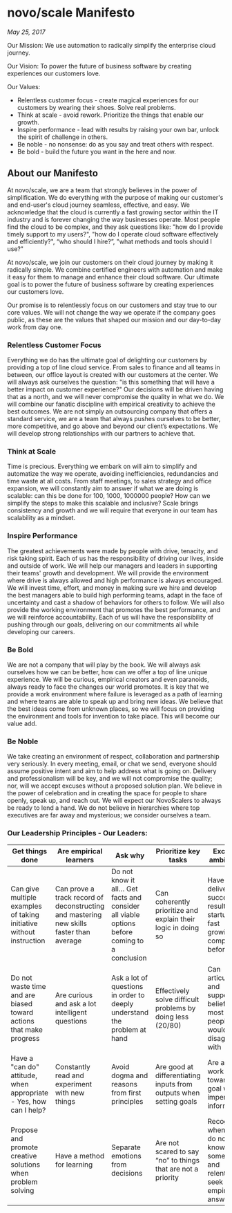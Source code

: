 # novo/scale Manifesto

*May 25, 2017*
 
Our Mission: We use automation to radically simplify the enterprise cloud journey. 
 
Our Vision: To power the future of business software by creating experiences our customers love.
 
Our Values:
* Relentless customer focus - create magical experiences for our customers by wearing their shoes. Solve real problems.
* Think at scale - avoid rework. Prioritize the things that enable our growth.
* Inspire performance - lead with results by raising your own bar, unlock the spirit of challenge in others.
* Be noble - no nonsense: do as you say and treat others with respect.
* Be bold - build the future you want in the here and now. 
 
## About our Manifesto

At novo/scale, we are a team that strongly believes in the power of simplification. We do everything with the purpose of making our customer's and end-user's cloud journey seamless, effective, and easy. We acknowledge that the cloud is currently a fast growing sector within the IT industry and is forever changing the way businesses operate. Most people find the cloud to be complex, and they ask questions like: "how do I provide timely support to my users?", "how do I operate cloud software effectively and efficiently?", “who should I hire?”, "what methods and tools should I use?"
 
At novo/scale, we join our customers on their cloud journey by making it radically simple. We combine certified engineers with automation and make it easy for them to manage and enhance their cloud software. Our ultimate goal is to power the future of business software by creating experiences our customers love.
 
Our promise is to relentlessly focus on our customers and stay true to our core values. We will not change the way we operate if the company goes public, as these are the values that shaped our mission and our day-to-day work from day one.
 
### Relentless Customer Focus
Everything we do has the ultimate goal of delighting our customers by providing a top of line cloud service. From sales to finance and all teams in between, our office layout is created with our customers at the center. We will always ask ourselves the question: "is this something that will have a better impact on customer experience?" Our decisions will be driven having that as a north, and we will never compromise the quality in what we do. We will combine our fanatic discipline with empirical creativity to achieve the best outcomes.
We are not simply an outsourcing company that offers a standard service, we are a team that always pushes ourselves to be better, more competitive, and go above and beyond our client’s expectations. We will develop strong relationships with our partners to achieve that.
 
### Think at Scale
Time is precious. Everything we embark on will aim to simplify and automatize the way we operate, avoiding inefficiencies, redundancies and time waste at all costs. From staff meetings, to sales strategy and office expansion, we will constantly aim to answer if what we are doing is scalable: can this be done for 100, 1000, 1000000 people? How can we simplify the steps to make this scalable and inclusive? Scale brings consistency and growth and we will require that everyone in our team has scalability as a mindset.

### Inspire Performance
The greatest achievements were made by people with drive, tenacity, and risk taking spirit. Each of us has the responsibility of driving our lives, inside and outside of work. We will help our managers and leaders in supporting their teams' growth and development. We will provide the environment where drive is always allowed and high performance is always encouraged. We will invest time, effort, and money in making sure we hire and develop the best managers able to build high performing teams, adapt in the face of uncertainty and cast a shadow of behaviors for others to follow. We will also provide the working environment that promotes the best performance, and we will reinforce accountability. Each of us will have the responsibility of pushing through our goals, delivering on our commitments all while developing our careers.
 
### Be Bold
We are not a company that will play by the book. We will always ask ourselves how we can be better, how can we offer a top of line unique experience. We will be curious, empirical creators and even paranoids, always ready to face the changes our world promotes. It is key that we provide a work environment where failure is leveraged as a path of learning and where teams are able to speak up and bring new ideas. We believe that the best ideas come from unknown places, so we will focus on providing the environment and tools for invention to take place. This will become our value add.
 
### Be Noble
We take creating an environment of respect, collaboration and partnership very seriously. In every meeting, email, or chat we send, everyone should assume positive intent and aim to help address what is going on. Delivery and professionalism will be key, and we will not compromise the quality; nor, will we accept excuses without a proposed solution plan. We believe in the power of celebration and in creating the space for people to share openly, speak up, and reach out. We will expect our NovoScalers to always be ready to lend a hand. We do not believe in hierarchies where top executives are far away and mysterious; we consider ourselves a team. 

### Our Leadership Principles - Our Leaders:
| Get things done | Are empirical learners | Ask why| Prioritize key tasks | Excel in ambiguity | Lead & inspire |
| ---	| ---	| ---	| ---	| ---	| ---	|
| Can give multiple examples of taking initiative without instruction | Can prove a track record of deconstructing and mastering new skills faster than average | Do not know it all… Get facts and consider all viable options before coming to a conclusion | Can coherently prioritize and explain their logic in doing so | Have delivered successful results in startups or fast growing companies before | Peers, employees, and superiors provide amazing references |
| Do not waste time and are biased toward actions that make progress | Are curious and ask a lot intelligent questions | Ask a lot of questions in order to deeply understand the problem at hand | Effectively solve difficult problems by doing less (20/80) | Can articulate and support a belief that most people would disagree with | Are highly engaging when conveying ideas - drive people to take action |
| Have a "can do" attitude, when appropriate - Yes, how can I help? | Constantly read and experiment with new things | Avoid dogma and reasons from first principles | Are good at differentiating inputs from outputs when setting goals | Are able to work towards a goal with imperfect information | Have high quality LinkedIn/Twitter networks |
| Propose and promote creative solutions when problem solving | Have a method for learning | Separate emotions from decisions | Are not scared to say “no” to things that are not a priority | Recognize when they do not know something and relentlessly seek empirical answers | Have a track record of attracting, integrating, and retaining great talent |


